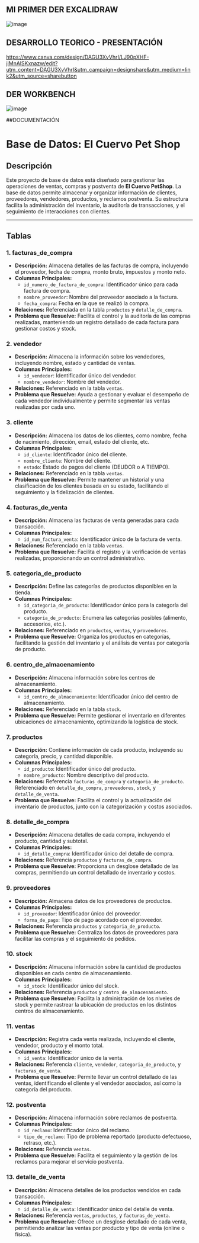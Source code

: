 ## MI PRIMER DER EXCALIDRAW
![image](https://github.com/user-attachments/assets/bb42f0b5-2de1-4806-b252-2b63d75eb78d)

## DESARROLLO TEORICO - PRESENTACIÓN
https://www.canva.com/design/DAGU3XvVhrI/LJ90pXHF-jiMnAlSKxnazw/edit?utm_content=DAGU3XvVhrI&utm_campaign=designshare&utm_medium=link2&utm_source=sharebutton

## DER WORKBENCH 
![image](https://github.com/user-attachments/assets/8501eac6-c2a7-449c-9d16-d58ab83fa9d5)

##DOCUMENTACIÓN
# Base de Datos: El Cuervo Pet Shop

## Descripción
Este proyecto de base de datos está diseñado para gestionar las operaciones de ventas, compras y postventa de **El Cuervo PetShop**. La base de datos permite almacenar y organizar información de clientes, proveedores, vendedores, productos, y reclamos postventa. Su estructura facilita la administración del inventario, la auditoría de transacciones, y el seguimiento de interacciones con clientes.

---

## Tablas

### 1. **facturas_de_compra**
   - **Descripción:** Almacena detalles de las facturas de compra, incluyendo el proveedor, fecha de compra, monto bruto, impuestos y monto neto.
   - **Columnas Principales:**
     - `id_numero_de_factura_de_compra`: Identificador único para cada factura de compra.
     - `nombre_proveedor`: Nombre del proveedor asociado a la factura.
     - `fecha_compra`: Fecha en la que se realizó la compra.
   - **Relaciones:** Referenciada en la tabla `productos` y `detalle_de_compra`.
   - **Problema que Resuelve:** Facilita el control y la auditoría de las compras realizadas, manteniendo un registro detallado de cada factura para gestionar costos y stock.

### 2. **vendedor**
   - **Descripción:** Almacena la información sobre los vendedores, incluyendo nombre, estado y cantidad de ventas.
   - **Columnas Principales:**
     - `id_vendedor`: Identificador único del vendedor.
     - `nombre_vendedor`: Nombre del vendedor.
   - **Relaciones:** Referenciado en la tabla `ventas`.
   - **Problema que Resuelve:** Ayuda a gestionar y evaluar el desempeño de cada vendedor individualmente y permite segmentar las ventas realizadas por cada uno.

### 3. **cliente**
   - **Descripción:** Almacena los datos de los clientes, como nombre, fecha de nacimiento, dirección, email, estado del cliente, etc.
   - **Columnas Principales:**
     - `id_cliente`: Identificador único del cliente.
     - `nombre_cliente`: Nombre del cliente.
     - `estado`: Estado de pagos del cliente (DEUDOR o A TIEMPO).
   - **Relaciones:** Referenciado en la tabla `ventas`.
   - **Problema que Resuelve:** Permite mantener un historial y una clasificación de los clientes basada en su estado, facilitando el seguimiento y la fidelización de clientes.

### 4. **facturas_de_venta**
   - **Descripción:** Almacena las facturas de venta generadas para cada transacción.
   - **Columnas Principales:**
     - `id_num_factura_venta`: Identificador único de la factura de venta.
   - **Relaciones:** Referenciado en la tabla `ventas`.
   - **Problema que Resuelve:** Facilita el registro y la verificación de ventas realizadas, proporcionando un control administrativo.

### 5. **categoria_de_producto**
   - **Descripción:** Define las categorías de productos disponibles en la tienda.
   - **Columnas Principales:**
     - `id_categoria_de_producto`: Identificador único para la categoría del producto.
     - `categoria_de_producto`: Enumera las categorías posibles (alimento, accesorios, etc.).
   - **Relaciones:** Referenciado en `productos`, `ventas`, y `proveedores`.
   - **Problema que Resuelve:** Organiza los productos en categorías, facilitando la gestión del inventario y el análisis de ventas por categoría de producto.

### 6. **centro_de_almacenamiento**
   - **Descripción:** Almacena información sobre los centros de almacenamiento.
   - **Columnas Principales:**
     - `id_centro_de_almacenamiento`: Identificador único del centro de almacenamiento.
   - **Relaciones:** Referenciado en la tabla `stock`.
   - **Problema que Resuelve:** Permite gestionar el inventario en diferentes ubicaciones de almacenamiento, optimizando la logística de stock.

### 7. **productos**
   - **Descripción:** Contiene información de cada producto, incluyendo su categoría, precio, y cantidad disponible.
   - **Columnas Principales:**
     - `id_producto`: Identificador único del producto.
     - `nombre_producto`: Nombre descriptivo del producto.
   - **Relaciones:** Referencia `facturas_de_compra` y `categoria_de_producto`. Referenciado en `detalle_de_compra`, `proveedores`, `stock`, y `detalle_de_venta`.
   - **Problema que Resuelve:** Facilita el control y la actualización del inventario de productos, junto con la categorización y costos asociados.

### 8. **detalle_de_compra**
   - **Descripción:** Almacena detalles de cada compra, incluyendo el producto, cantidad y subtotal.
   - **Columnas Principales:**
     - `id_detalle_compra`: Identificador único del detalle de compra.
   - **Relaciones:** Referencia `productos` y `facturas_de_compra`.
   - **Problema que Resuelve:** Proporciona un desglose detallado de las compras, permitiendo un control detallado de inventario y costos.

### 9. **proveedores**
   - **Descripción:** Almacena datos de los proveedores de productos.
   - **Columnas Principales:**
     - `id_proveedor`: Identificador único del proveedor.
     - `forma_de_pago`: Tipo de pago acordado con el proveedor.
   - **Relaciones:** Referencia `productos` y `categoria_de_producto`.
   - **Problema que Resuelve:** Centraliza los datos de proveedores para facilitar las compras y el seguimiento de pedidos.

### 10. **stock**
   - **Descripción:** Almacena información sobre la cantidad de productos disponibles en cada centro de almacenamiento.
   - **Columnas Principales:**
     - `id_stock`: Identificador único del stock.
   - **Relaciones:** Referencia `productos` y `centro_de_almacenamiento`.
   - **Problema que Resuelve:** Facilita la administración de los niveles de stock y permite rastrear la ubicación de productos en los distintos centros de almacenamiento.

### 11. **ventas**
   - **Descripción:** Registra cada venta realizada, incluyendo el cliente, vendedor, producto y el monto total.
   - **Columnas Principales:**
     - `id_venta`: Identificador único de la venta.
   - **Relaciones:** Referencia `cliente`, `vendedor`, `categoria_de_producto`, y `facturas_de_venta`.
   - **Problema que Resuelve:** Permite llevar un control detallado de las ventas, identificando el cliente y el vendedor asociados, así como la categoría del producto.

### 12. **postventa**
   - **Descripción:** Almacena información sobre reclamos de postventa.
   - **Columnas Principales:**
     - `id_reclamo`: Identificador único del reclamo.
     - `tipo_de_reclamo`: Tipo de problema reportado (producto defectuoso, retraso, etc.).
   - **Relaciones:** Referencia `ventas`.
   - **Problema que Resuelve:** Facilita el seguimiento y la gestión de los reclamos para mejorar el servicio postventa.

### 13. **detalle_de_venta**
   - **Descripción:** Almacena detalles de los productos vendidos en cada transacción.
   - **Columnas Principales:**
     - `id_detalle_de_venta`: Identificador único del detalle de venta.
   - **Relaciones:** Referencia `ventas`, `productos`, y `facturas_de_venta`.
   - **Problema que Resuelve:** Ofrece un desglose detallado de cada venta, permitiendo analizar las ventas por producto y tipo de venta (online o física).



